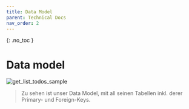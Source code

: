 ```yaml
---
title: Data Model
parent: Technical Docs
nav_order: 2
---
```


{: .no_toc }
# Data model

![get_list_todos_sample](assets/images/Data-Model.png)
> Zu sehen ist unser Data Model, mit all seinen Tabellen inkl. derer Primary- und Foreign-Keys.
